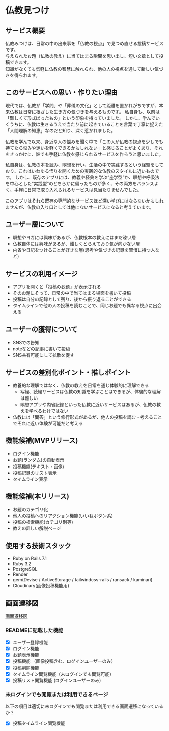 # 仏教見つけ
## サービス概要
仏教みつけは、日常の中の出来事を「仏教の視点」で見つめ直せる投稿サービスです。  
与えられたお題（仏教の教え）に当てはまる瞬間を思い出し、短い文章として投稿できます。  
知識がなくても気軽に仏教の智慧に触れられ、他の人の視点を通して新しい気づきを得られます。

## このサービスへの思い・作りたい理由
現代では、仏教が「学問」や「葬儀の文化」として距離を置かれがちですが、本来仏教は日常に根ざした生き方の気づきを与えるものです。
私自身も、以前は「難しくて形式ばったもの」という印象を持っていました。
しかし、学んでいくうちに、仏教は生きるうえで当たり前に起きていることを言葉で丁寧に捉えた「人間理解の知恵」なのだと知り、深く惹かれました。

仏教を学んで以来、身近な人の悩みを聞く中で「この人が仏教の視点を少しでも持てたら悩みや迷いを軽くできるかもしれない」と感じることがよくあり、それをきっかけに、誰でも手軽に仏教を感じられるサービスを作ろうと思いました。

私自身は、仏教の本を読み、瞑想を行い、生活の中で実践するという経験をしており、これはいわゆる悟りを開くための実践的な仏教のスタイルに近いものです。
しかし、既存のアプリには、教義や経典を学ぶ“座学型”か、瞑想や呼吸法を中心とした“実践型”のどちらかに偏ったものが多く、その両方をバランスよく、手軽に日常で取り入れられるサービスは見当たりませんでした。

このアプリはそれら既存の専門的なサービスほど深い学びにはならないかもしれませんが、仏教の入り口としては他にないサービスになると考えています。

## ユーザー層について
- 瞑想やヨガには興味があるが、仏教根本の教えにはまだ疎い層
- 仏教自体には興味があるが、難しくとらえており気が向かない層
- 内省や日記をつけることが好きな層(思考や気づきの記録を習慣に持つ人など)

## サービスの利用イメージ
- アプリを開くと「投稿のお題」が表示される
- そのお題にそって、日常の中で当てはまる場面を書いて投稿
- 投稿は自分の記録として残り、後から振り返ることができる
- タイムラインで他の人の投稿を読むことで、同じお題でも異なる視点に出会える

## ユーザーの獲得について
* SNSでの告知
* noteなどの記事に書いて投稿
* SNS共有可能にして拡散を促す

## サービスの差別化ポイント・推しポイント
- 教養的な理解ではなく、仏教の教えを日常を通じ体験的に理解できる
  - 写経、読経サービスは仏教の知識を学ぶことはできるが、体験的な理解は難しい
  - 瞑想アプリや内省記録といった仏教に近いサービスはあるが、仏教の教えを学べるわけではない
- 仏教には「問答」という修行形式があるが、他人の投稿を読む・考えることでそれに近い体験が可能だと考える

## 機能候補(MVPリリース)
- ログイン機能
- お題(ランダム)の自動表示
- 投稿機能(テキスト・画像)
- 投稿記録のリスト表示
- タイムライン表示

## 機能候補(本リリース)
- お題のカテゴリ化
- 他人の投稿へのリアクション機能(いいねボタン系)
- 投稿の検索機能(カテゴリ別等)
- 教えの詳しい解説ページ

## 使用する技術スタック
- Ruby on Rails 7.1
- Ruby 3.2
- PostgreSQL
- Render
- gem(Devise / ActiveStorage / tailwindcss-rails / ransack / kaminari)
- Cloudinary(画像投稿機能用)

## 画面遷移図
[画面遷移図](https://www.figma.com/design/5noPIl1WBAWampncQZVcXb/%E4%BB%8F%E6%95%99%E3%81%BF%E3%81%A4%E3%81%91?node-id=0-1&t=Wil6xEkcSsOGmatN-1)

### READMEに記載した機能
- [x] ユーザー登録機能
- [x] ログイン機能
- [x] お題表示機能
- [x] 投稿機能 （画像投稿含む、ログインユーザーのみ）
- [x] 投稿削除機能
- [x] タイムライン閲覧機能（未ログインでも閲覧可能）
- [x] 投稿リスト閲覧機能 (ログインユーザーのみ)

### 未ログインでも閲覧または利用できるページ
以下の項目は適切に未ログインでも閲覧または利用できる画面遷移になっているか？
- [x] 投稿タイムライン閲覧機能
